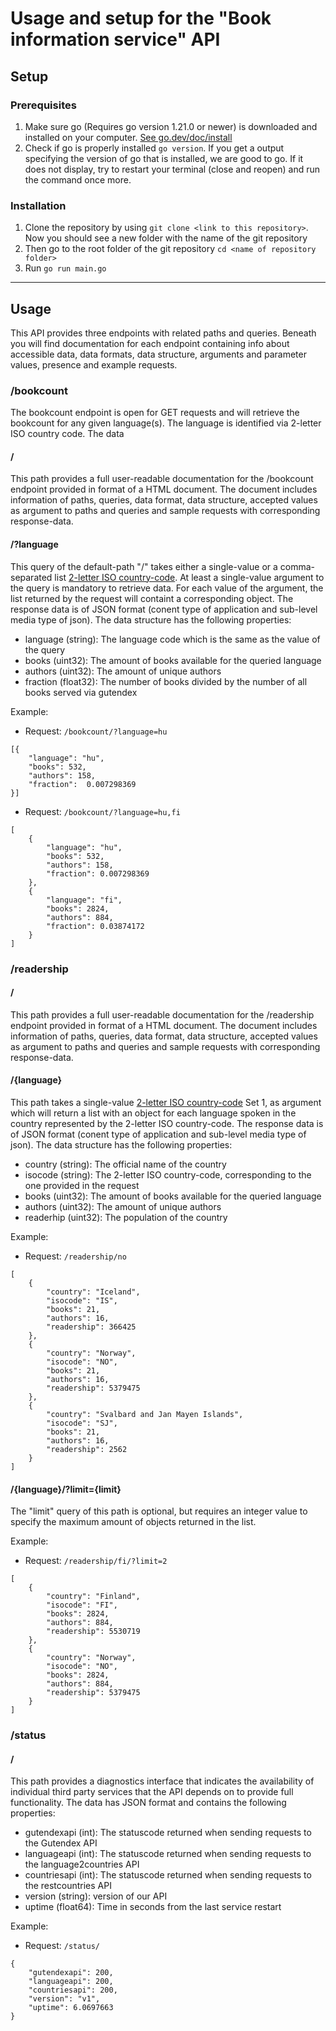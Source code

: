 # Usage and setup for the "Book information service" API

## Setup
### Prerequisites
1. Make sure go (Requires go version 1.21.0 or newer) is downloaded and installed on your computer. [See go.dev/doc/install](https://go.dev/doc/install)
2. Check if go is properly installed ``` go version ```. If you get a output specifying the version of go that is installed, we are good to 
go. If it does not display, try to restart your terminal (close and reopen) and run the command once more.

### Installation
1. Clone the repository by using ``` git clone <link to this repository> ```. Now you should see a new folder with the name of the 
git repository
2. Then go to the root folder of the git repository ``` cd <name of repository folder> ```
3. Run ``` go run main.go ```

---

## Usage
This API provides three endpoints with related paths and queries. Beneath you will find documentation for each endpoint containing
info about accessible data, data formats, data structure, arguments and parameter values, presence and example requests.

### /bookcount
The bookcount endpoint is open for GET requests and will retrieve the bookcount for any given language(s). The language is identified via 2-letter ISO country code.
The data 

#### /
This path provides a full user-readable documentation for the /bookcount endpoint provided in format of a HTML document. The document includes information of paths, queries, data format, data structure, accepted values as argument to paths and queries and 
sample requests with corresponding response-data.

#### /?language
This query of the default-path "/" takes either a single-value or a comma-separated list [2-letter ISO country-code](https://en.wikipedia.org/wiki/List_of_ISO_639_language_codes). At least a single-value argument to the query is mandatory to retrieve data. For each value of the argument, the list returned by the request will containt a corresponding object. The response data is 
of JSON format (conent type of application and sub-level media type of json). The data structure has the following properties:
- language (string): The language code which is the same as the value of the query
- books (uint32): The amount of books available for the queried language
- authors (uint32): The amount of unique authors
- fraction (float32): The number of books divided by the number of all books served via gutendex

Example:
- Request: ``` /bookcount/?language=hu ```
```
[{ 
    "language": "hu",
    "books": 532, 
    "authors": 158, 
    "fraction":  0.007298369
}]
```

- Request: ``` /bookcount/?language=hu,fi ```
```
[
    {
        "language": "hu",
        "books": 532,
        "authors": 158,
        "fraction": 0.007298369
    },
    {
        "language": "fi",
        "books": 2824,
        "authors": 884,
        "fraction": 0.03874172
    }
]
```


### /readership

#### /
This path provides a full user-readable documentation for the /readership endpoint provided in format of a HTML document. The document includes information of paths, queries, data format, data structure, accepted values as argument to paths and queries and 
sample requests with corresponding response-data.

#### /{language}
This path takes a single-value [2-letter ISO country-code](https://en.wikipedia.org/wiki/List_of_ISO_639_language_codes) Set 1, as argument 
which will return a list with an object for each language spoken in the country represented by the 2-letter ISO country-code. The response data is of JSON format (conent type of application and sub-level media type of json). The data structure has the following properties:
- country (string): The official name of the country
- isocode (string): The 2-letter ISO country-code, corresponding to the one provided in the request
- books (uint32): The amount of books available for the queried language
- authors (uint32): The amount of unique authors
- readerhip (uint32): The population of the country

Example:
- Request: ``` /readership/no ```
```
[
    {
        "country": "Iceland",
        "isocode": "IS",
        "books": 21,
        "authors": 16,
        "readership": 366425
    },
    {
        "country": "Norway",
        "isocode": "NO",
        "books": 21,
        "authors": 16,
        "readership": 5379475
    },
    {
        "country": "Svalbard and Jan Mayen Islands",
        "isocode": "SJ",
        "books": 21,
        "authors": 16,
        "readership": 2562
    }
]
```


#### /{language}/?limit={limit}
The "limit" query of this path is optional, but requires an integer value to specify the maximum amount of objects returned in the list.


Example:
- Request: ``` /readership/fi/?limit=2 ```
```
[
    {
        "country": "Finland",
        "isocode": "FI",
        "books": 2824,
        "authors": 884,
        "readership": 5530719
    },
    {
        "country": "Norway",
        "isocode": "NO",
        "books": 2824,
        "authors": 884,
        "readership": 5379475
    }
]
```

### /status
#### /
This path provides a diagnostics interface that indicates the availability of individual third party services that the API depends on to 
provide full functionality. The data has JSON format and contains the following properties:
- gutendexapi (int): The statuscode returned when sending requests to the Gutendex API
- languageapi (int): The statuscode returned when sending requests to the language2countries API
- countriesapi (int): The statuscode returned when sending requests to the restcountries API
- version (string): version of our API
- uptime (float64): Time in seconds from the last service restart

Example: 
- Request: ``` /status/ ```

```
{
    "gutendexapi": 200,
    "languageapi": 200,
    "countriesapi": 200,
    "version": "v1",
    "uptime": 6.0697663
}
```
